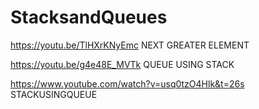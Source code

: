 # StacksandQueues

https://youtu.be/TlHXrKNyEmc  NEXT GREATER ELEMENT

https://youtu.be/g4e48E_MVTk   QUEUE USING STACK


https://www.youtube.com/watch?v=usq0tzO4Hlk&t=26s STACKUSINGQUEUE

